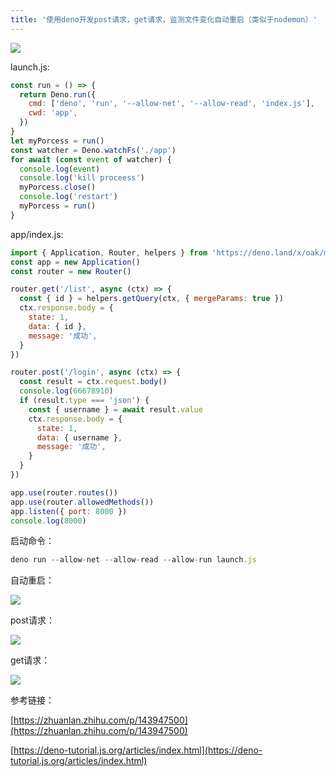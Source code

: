 ```yaml
---
title: '使用deno开发post请求，get请求，监测文件变化自动重启（类似于nodemon）'
---   
```

![](https://img-blog.csdnimg.cn/2021090915551595.png)

launch.js:

```javascript
const run = () => {
  return Deno.run({
    cmd: ['deno', 'run', '--allow-net', '--allow-read', 'index.js'],
    cwd: 'app',
  })
}
let myPorcess = run()
const watcher = Deno.watchFs('./app')
for await (const event of watcher) {
  console.log(event)
  console.log('kill proceess')
  myPorcess.close()
  console.log('restart')
  myPorcess = run()
}
```

app/index.js:

```javascript
import { Application, Router, helpers } from 'https://deno.land/x/oak/mod.ts'
const app = new Application()
const router = new Router()

router.get('/list', async (ctx) => {
  const { id } = helpers.getQuery(ctx, { mergeParams: true })
  ctx.response.body = {
    state: 1,
    data: { id },
    message: '成功',
  }
})

router.post('/login', async (ctx) => {
  const result = ctx.request.body()
  console.log(66678910)
  if (result.type === 'json') {
    const { username } = await result.value
    ctx.response.body = {
      state: 1,
      data: { username },
      message: '成功',
    }
  }
})

app.use(router.routes())
app.use(router.allowedMethods())
app.listen({ port: 8000 })
console.log(8000)
```

启动命令：

```javascript
deno run --allow-net --allow-read --allow-run launch.js
```

自动重启：

![](https://img-blog.csdnimg.cn/20210909155845794.png?x-oss-processimage/watermark,type_ZHJvaWRzYW5zZmFsbGJhY2s,shadow_50,text_Q1NETiBA5b6Q5ZCM5L-d,size_20,color_FFFFFF,t_70,g_se,x_16)

post请求：

![](https://img-blog.csdnimg.cn/20210909155645724.png?x-oss-processimage/watermark,type_ZHJvaWRzYW5zZmFsbGJhY2s,shadow_50,text_Q1NETiBA5b6Q5ZCM5L-d,size_20,color_FFFFFF,t_70,g_se,x_16)

get请求：

![](https://img-blog.csdnimg.cn/20210909155710748.png?x-oss-processimage/watermark,type_ZHJvaWRzYW5zZmFsbGJhY2s,shadow_50,text_Q1NETiBA5b6Q5ZCM5L-d,size_20,color_FFFFFF,t_70,g_se,x_16)

参考链接：

[https://zhuanlan.zhihu.com/p/143947500](https://zhuanlan.zhihu.com/p/143947500)

[https://deno-tutorial.js.org/articles/index.html](https://deno-tutorial.js.org/articles/index.html)